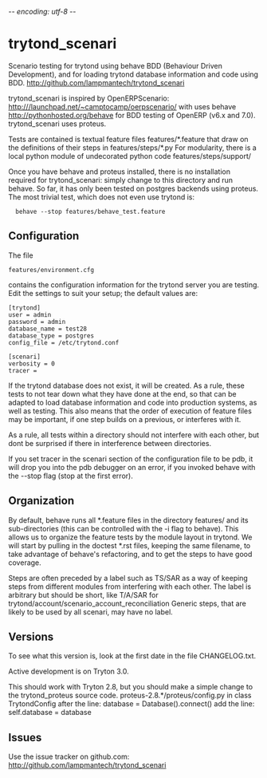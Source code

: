 -*- encoding: utf-8 -*-

trytond_scenari
===============

Scenario testing for trytond using behave BDD
(Behaviour Driven Development), and for loading
trytond database information and code using BDD.
<http://github.com/lampmantech/trytond_scenari>

trytond_scenari is inspired by OpenERPScenario:
 <http:///launchpad.net/~camptocamp/oerpscenario/>
with uses behave
 <http://pythonhosted.org/behave>
for BDD testing of OpenERP (v6.x and 7.0).
trytond_scenari uses proteus.

Tests are contained is textual feature files
   features/\*.feature
that draw on the definitions of their steps in
   features/steps/\*.py
For modularity, there is a local python module
of undecorated python code
  features/steps/support/

Once you have behave and proteus installed, there is no
installation required for trytond_scenari: simply change
to this directory and run behave. So far, it has only
been tested on postgres backends using proteus. The
most trivial test, which does not even use trytond is:
```
  behave --stop features/behave_test.feature
```

Configuration
-------------

The file
```
features/environment.cfg
```
contains the configuration information for the trytond
server you are testing. Edit the settings to suit your setup;
the default values are:

```
[trytond]
user = admin
password = admin
database_name = test28
database_type = postgres
config_file = /etc/trytond.conf

[scenari]
verbosity = 0
tracer =
```

If the trytond database does not exist, it will be
created.  As a rule, these tests to not tear down
what they have done at the end, so that can be
adapted to load database information and code
into production systems, as well as testing. This
also means that the order of execution of feature
files may be important, if one step builds on a previous,
or interferes with it.

As a rule, all tests within a directory should not
interfere with each other, but dont be surprised
if there in interference between directories.

If you set tracer in the scenari section of the
configuration file to be pdb, it will drop you into
the pdb debugger on an error, if you invoked behave 
with the --stop flag (stop at the first error).

Organization
------------

By default, behave runs all \*.feature files in
the directory features/ and its sub-directories
(this can be controlled with the -i flag to behave).
This allows us to organize the feature tests
by the module layout in trytond. We will start
by pulling in the doctest \*.rst files, keeping
the same filename, to take advantage of behave's
refactoring, and to get the steps to have good coverage.

Steps are often preceded by a label such as TS/SAR
as a way of keeping steps from different modules from
interfering with each other. The label is arbitrary
but should be short, like T/A/SAR for
trytond/account/scenario_account_reconciliation
Generic steps, that are likely to be used by all scenari,
may have no label.

Versions
--------

To see what this version is, look at the first date in 
the file CHANGELOG.txt.

Active development is on Tryton 3.0.

This should work with Tryton 2.8, but you should make a
simple change to the trytond_proteus source code.
proteus-2.8.*/proteus/config.py in class TrytondConfig
after the line:
        database = Database().connect()
add the line:
        self.database = database


Issues
------

Use the issue tracker on github.com:
<http://github.com/lampmantech/trytond_scenari>

